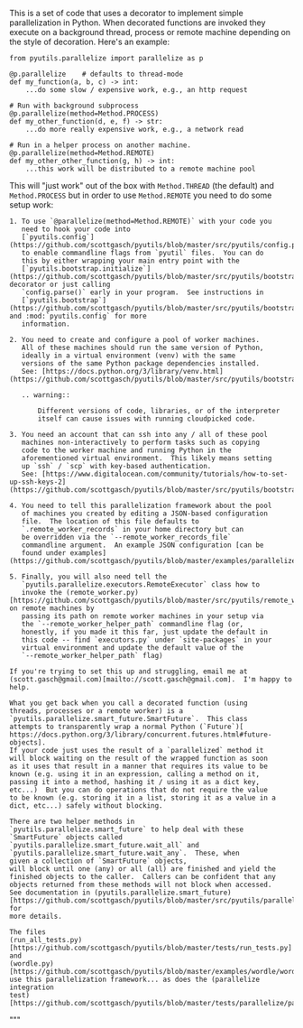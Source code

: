 This is a set of code that uses a decorator to implement simple
parallelization in Python.  When decorated functions are invoked they
execute on a background thread, process or remote machine depending on
the style of decoration.  Here's an example:

    from pyutils.parallelize import parallelize as p

    @p.parallelize    # defaults to thread-mode
    def my_function(a, b, c) -> int:
        ...do some slow / expensive work, e.g., an http request

    # Run with background subprocess
    @p.parallelize(method=Method.PROCESS)
    def my_other_function(d, e, f) -> str:
        ...do more really expensive work, e.g., a network read

    # Run in a helper process on another machine.
    @p.parallelize(method=Method.REMOTE)
    def my_other_other_function(g, h) -> int:
        ...this work will be distributed to a remote machine pool

This will "just work" out of the box with `Method.THREAD` (the default)
and `Method.PROCESS` but in order to use `Method.REMOTE` you need to
do some setup work:

    1. To use `@parallelize(method=Method.REMOTE)` with your code you
       need to hook your code into
       [`pyutils.config`](https://github.com/scottgasch/pyutils/blob/master/src/pyutils/config.py)
       to enable commandline flags from `pyutil` files.  You can do
       this by either wrapping your main entry point with the
       [`pyutils.bootstrap.initialize`](https://github.com/scottgasch/pyutils/blob/master/src/pyutils/bootstrap.py) decorator or just calling
       `config.parse()` early in your program.  See instructions in
       [`pyutils.bootstrap`](https://github.com/scottgasch/pyutils/blob/master/src/pyutils/bootstrap.py) and :mod:`pyutils.config` for more
       information.

    2. You need to create and configure a pool of worker machines.
       All of these machines should run the same version of Python,
       ideally in a virtual environment (venv) with the same
       versions of the same Python package dependencies installed.
       See: [https://docs.python.org/3/library/venv.html](https://github.com/scottgasch/pyutils/blob/master/src/pyutils/bootstrap.py)

       .. warning::

           Different versions of code, libraries, or of the interpreter
           itself can cause issues with running cloudpicked code.

    3. You need an account that can ssh into any / all of these pool
       machines non-interactively to perform tasks such as copying
       code to the worker machine and running Python in the
       aforementioned virtual environment.  This likely means setting
       up `ssh` / `scp` with key-based authentication.
       See: [https://www.digitalocean.com/community/tutorials/how-to-set-up-ssh-keys-2](https://github.com/scottgasch/pyutils/blob/master/src/pyutils/bootstrap.py)

    4. You need to tell this parallelization framework about the pool
       of machines you created by editing a JSON-based configuration
       file.  The location of this file defaults to
       `.remote_worker_records` in your home directory but can
       be overridden via the `--remote_worker_records_file`
       commandline argument.  An example JSON configuration [can be
       found under examples](https://github.com/scottgasch/pyutils/blob/master/examples/parallelize_config/.remote_worker_records).

    5. Finally, you will also need tell the
       `pyutils.parallelize.executors.RemoteExecutor` class how to
       invoke the (remote_worker.py)[https://github.com/scottgasch/pyutils/blob/master/src/pyutils/remote_worker.py] on remote machines by
       passing its path on remote worker machines in your setup via
       the `--remote_worker_helper_path` commandline flag (or,
       honestly, if you made it this far, just update the default in
       this code -- find `executors.py` under `site-packages` in your
       virtual environment and update the default value of the
       `--remote_worker_helper_path` flag)

    If you're trying to set this up and struggling, email me at
    (scott.gasch@gmail.com)[mailto://scott.gasch@gmail.com].  I'm happy to help.

    What you get back when you call a decorated function (using
    threads, processes or a remote worker) is a
    `pyutils.parallelize.smart_future.SmartFuture`.  This class
    attempts to transparently wrap a normal Python (`Future`)[
    https://docs.python.org/3/library/concurrent.futures.html#future-objects].
    If your code just uses the result of a `parallelized` method it
    will block waiting on the result of the wrapped function as soon
    as it uses that result in a manner that requires its value to be
    known (e.g. using it in an expression, calling a method on it,
    passing it into a method, hashing it / using it as a dict key,
    etc...)  But you can do operations that do not require the value
    to be known (e.g. storing it in a list, storing it as a value in a
    dict, etc...) safely without blocking.

    There are two helper methods in
    `pyutils.parallelize.smart_future` to help deal with these
    `SmartFuture` objects called
    `pyutils.parallelize.smart_future.wait_all` and
    `pyutils.parallelize.smart_future.wait_any`.  These, when
    given a collection of `SmartFuture` objects,
    will block until one (any) or all (all) are finished and yield the
    finished objects to the caller.  Callers can be confident that any
    objects returned from these methods will not block when accessed.
    See documentation in (pyutils.parallelize.smart_future)[https://github.com/scottgasch/pyutils/blob/master/src/pyutils/parallelize/smart_future.py] for
    more details.

    The files
    (run_all_tests.py)[https://github.com/scottgasch/pyutils/blob/master/tests/run_tests.py]
    and
    (wordle.py)[https://github.com/scottgasch/pyutils/blob/master/examples/wordle/wordle.py]
    use this parallelization framework... as does the (parallelize
    integration
    test)[https://github.com/scottgasch/pyutils/blob/master/tests/parallelize/parallelize_itest.py].

"""
